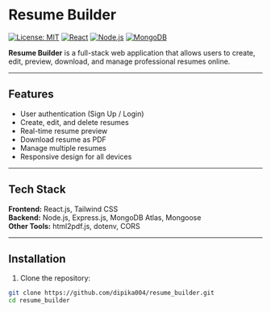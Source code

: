 # Resume Builder

[![License: MIT](https://img.shields.io/badge/License-MIT-yellow.svg)](https://opensource.org/licenses/MIT)
[![React](https://img.shields.io/badge/React-17.0.2-blue)](https://reactjs.org/)
[![Node.js](https://img.shields.io/badge/Node.js-18.x-green)](https://nodejs.org/)
[![MongoDB](https://img.shields.io/badge/MongoDB-Atlas-brightgreen)](https://www.mongodb.com/atlas)

**Resume Builder** is a full-stack web application that allows users to create, edit, preview, download, and manage professional resumes online.

---

## Features

- User authentication (Sign Up / Login)
- Create, edit, and delete resumes
- Real-time resume preview
- Download resume as PDF
- Manage multiple resumes
- Responsive design for all devices

---

## Tech Stack

**Frontend:** React.js, Tailwind CSS  
**Backend:** Node.js, Express.js, MongoDB Atlas, Mongoose  
**Other Tools:** html2pdf.js, dotenv, CORS  

---

## Installation

1. Clone the repository:

```bash
git clone https://github.com/dipika004/resume_builder.git
cd resume_builder
